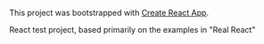 This project was bootstrapped with [Create React App](https://github.com/facebookincubator/create-react-app).

React test project, based primarily on the examples in "Real React"

